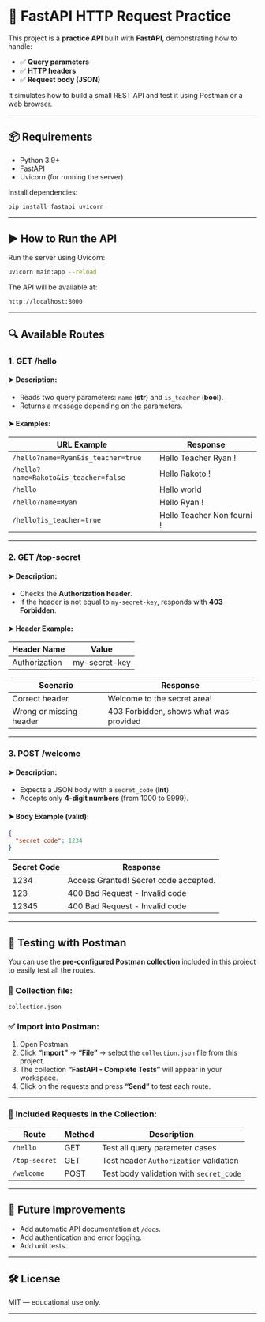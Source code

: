 # 🚀 FastAPI HTTP Request Practice

This project is a **practice API** built with **FastAPI**, demonstrating how to handle:

* ✅ **Query parameters**
* ✅ **HTTP headers**
* ✅ **Request body (JSON)**

It simulates how to build a small REST API and test it using Postman or a web browser.

---

## 📦 **Requirements**

* Python 3.9+
* FastAPI
* Uvicorn (for running the server)

Install dependencies:

```bash
pip install fastapi uvicorn
```

---

## ▶️ **How to Run the API**

Run the server using Uvicorn:

```bash
uvicorn main:app --reload
```

The API will be available at:

```
http://localhost:8000
```

---

## 🔍 **Available Routes**

### 1. **GET /hello**

#### ➤ Description:

* Reads two query parameters: `name` (**str**) and `is_teacher` (**bool**).
* Returns a message depending on the parameters.

#### ➤ Examples:

| URL Example                           | Response                   |
| ------------------------------------- | -------------------------- |
| `/hello?name=Ryan&is_teacher=true`    | Hello Teacher Ryan !       |
| `/hello?name=Rakoto&is_teacher=false` | Hello Rakoto !             |
| `/hello`                              | Hello world                |
| `/hello?name=Ryan`                    | Hello Ryan !               |
| `/hello?is_teacher=true`              | Hello Teacher Non fourni ! |

---

### 2. **GET /top-secret**

#### ➤ Description:

* Checks the **Authorization header**.
* If the header is not equal to `my-secret-key`, responds with **403 Forbidden**.

#### ➤ Header Example:

| Header Name   | Value         |
| ------------- | ------------- |
| Authorization | my-secret-key |

| Scenario                | Response                               |
| ----------------------- | -------------------------------------- |
| Correct header          | Welcome to the secret area!            |
| Wrong or missing header | 403 Forbidden, shows what was provided |

---

### 3. **POST /welcome**

#### ➤ Description:

* Expects a JSON body with a `secret_code` (**int**).
* Accepts only **4-digit numbers** (from 1000 to 9999).

#### ➤ Body Example (valid):

```json
{
  "secret_code": 1234
}
```

| Secret Code | Response                              |
| ----------- | ------------------------------------- |
| 1234        | Access Granted! Secret code accepted. |
| 123         | 400 Bad Request - Invalid code        |
| 12345       | 400 Bad Request - Invalid code        |

---
## 🔬 Testing with Postman

You can use the **pre-configured Postman collection** included in this project to easily test all the routes.

### 📂 Collection file:

```
collection.json
```

### ✅ Import into Postman:

1. Open Postman.
2. Click **“Import”** → **“File”** → select the `collection.json` file from this project.
3. The collection **“FastAPI - Complete Tests”** will appear in your workspace.
4. Click on the requests and press **“Send”** to test each route.

---

### 🧪 Included Requests in the Collection:

| Route         | Method | Description                             |
| ------------- | ------ | --------------------------------------- |
| `/hello`      | GET    | Test all query parameter cases          |
| `/top-secret` | GET    | Test header `Authorization` validation  |
| `/welcome`    | POST   | Test body validation with `secret_code` |

---

## 🔧 **Future Improvements**

* Add automatic API documentation at `/docs`.
* Add authentication and error logging.
* Add unit tests.

---

## 🛠️ **License**

MIT — educational use only.

---